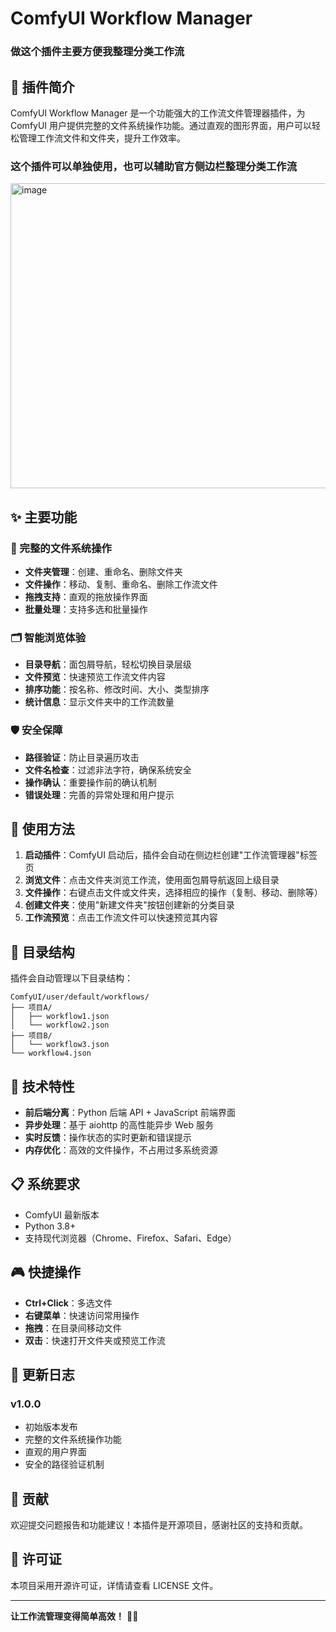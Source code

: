 # ComfyUI Workflow Manager

### 做这个插件主要方便我整理分类工作流

## 🎯 插件简介

ComfyUI Workflow Manager 是一个功能强大的工作流文件管理器插件，为 ComfyUI 用户提供完整的文件系统操作功能。通过直观的图形界面，用户可以轻松管理工作流文件和文件夹，提升工作效率。

### 这个插件可以单独使用，也可以辅助官方侧边栏整理分类工作流

<img width="919" height="488" alt="image" src="https://github.com/user-attachments/assets/e0aeafa1-0e70-4875-bb61-8296b15a1bab" />




## ✨ 主要功能

### 📁 完整的文件系统操作
- **文件夹管理**：创建、重命名、删除文件夹
- **文件操作**：移动、复制、重命名、删除工作流文件
- **拖拽支持**：直观的拖放操作界面
- **批量处理**：支持多选和批量操作

### 🗂️ 智能浏览体验
- **目录导航**：面包屑导航，轻松切换目录层级
- **文件预览**：快速预览工作流文件内容
- **排序功能**：按名称、修改时间、大小、类型排序
- **统计信息**：显示文件夹中的工作流数量

### 🛡️ 安全保障
- **路径验证**：防止目录遍历攻击
- **文件名检查**：过滤非法字符，确保系统安全
- **操作确认**：重要操作前的确认机制
- **错误处理**：完善的异常处理和用户提示

## 🚀 使用方法

1. **启动插件**：ComfyUI 启动后，插件会自动在侧边栏创建"工作流管理器"标签页
2. **浏览文件**：点击文件夹浏览工作流，使用面包屑导航返回上级目录
3. **文件操作**：右键点击文件或文件夹，选择相应的操作（复制、移动、删除等）
4. **创建文件夹**：使用"新建文件夹"按钮创建新的分类目录
5. **工作流预览**：点击工作流文件可以快速预览其内容

## 📂 目录结构

插件会自动管理以下目录结构：
```
ComfyUI/user/default/workflows/
├── 项目A/
│   ├── workflow1.json
│   └── workflow2.json
├── 项目B/
│   └── workflow3.json
└── workflow4.json
```

## 🔧 技术特性

- **前后端分离**：Python 后端 API + JavaScript 前端界面
- **异步处理**：基于 aiohttp 的高性能异步 Web 服务
- **实时反馈**：操作状态的实时更新和错误提示
- **内存优化**：高效的文件操作，不占用过多系统资源

## 📋 系统要求

- ComfyUI 最新版本
- Python 3.8+
- 支持现代浏览器（Chrome、Firefox、Safari、Edge）

## 🎮 快捷操作

- **Ctrl+Click**：多选文件
- **右键菜单**：快速访问常用操作
- **拖拽**：在目录间移动文件
- **双击**：快速打开文件夹或预览工作流

## 🔄 更新日志

### v1.0.0
- 初始版本发布
- 完整的文件系统操作功能
- 直观的用户界面
- 安全的路径验证机制

## 🤝 贡献

欢迎提交问题报告和功能建议！本插件是开源项目，感谢社区的支持和贡献。

## 📄 许可证

本项目采用开源许可证，详情请查看 LICENSE 文件。

---


**让工作流管理变得简单高效！** 🎨✨ 






